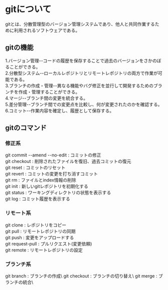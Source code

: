 # gitについて
gitとは、分散管理型のバージョン管理システムであり、他人と共同作業するために利用されるソフトウェアである。
## gitの機能
1.バージョン管理--コードの履歴を保存することで過去のバージョンをさかのぼることができる。<br>
2.分散型システム--ローカルレポジトリとリモートレポジトリの両方で作業が可能である。<br>
3.ブランチの作成・管理--異なる機能やバグ修正を並行して開発するためのブランチを作成・管理することができる。<br>
4.マージ--ブランチ間の変更を統合する。<br>
5.差分管理--ブランチ間での変更点を比較し、何が変更されたのかを確認する。<br>
6.コミット--作業内容を確定し、履歴として保存する。

## gitのコマンド
### 修正系
git commit --amend --no-edit : コミットの修正<br>
git checkout : 削除されたファイルを復旧、過去コミットの復元<br>
git reset : コミットのリセット<br>
git revert : コミットの変更を打ち消すコミット<br>
git rm : ファイルとindex情報の削除<br>
git init : 新しいgitレポジトリを初期化する<br>
git status : ワーキングディレクトリの状態を表示する<br>
git log : コミット履歴を表示する

### リモート系
git clone : レポジトリをコピー<br>
git pull : リモートレポジトリの同期<br>
git push : 変更をアップロードする<br>
git request-pull : プルリクエスト(変更依頼)<br>
git remote : リモートレポジトリの設定

### ブランチ系
git branch : ブランチの作成\\
git checkout : ブランチの切り替え\\
git merge : ブランチの統合\\